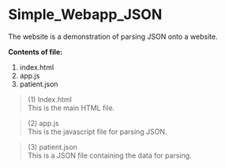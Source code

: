 # Simple_Webapp_JSON
The website is a demonstration of parsing JSON onto a website.

**Contents of file:**
 1. index.html
 2. app.js
 3. patient.json
 
>(1) Index.html  
This is the main HTML file.

>(2) app.js  
This is the javascript file for parsing JSON.

>(3) patient.json  
This is a JSON file containing the data for parsing.
